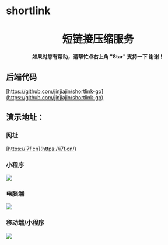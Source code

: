 # shortlink

<h1 align="center">短链接压缩服务</h1>

<p align="center">
    <b>如果对您有帮助，请帮忙点右上角 "Star" 支持一下 谢谢！</b>
</p>

## 后端代码

  [https://github.com/jinjiajin/shortlink-go](https://github.com/jinjiajin/shortlink-go)

## 演示地址：

### 网址
  [https://i7f.cn](https://i7f.cn/)

### 小程序
![](https://i7f.cn/static/1.png)

### 电脑端
![](https://i7f.cn/static/2.png)

### 移动端/小程序
![](https://i7f.cn/static/3.png)
